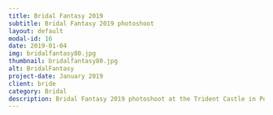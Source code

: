 ```yaml
---
title: Bridal Fantasy 2019
subtitle: Bridal Fantasy 2019 photoshoot 
layout: default
modal-id: 16
date: 2019-01-04
img: bridalfantasy80.jpg
thumbnail: bridalfantasy80.jpg
alt: BridalFantasy
project-date: January 2019
client: bride
category: Bridal
description: Bridal Fantasy 2019 photoshoot at the Trident Castle in Portland, Jamaica.
---
```

